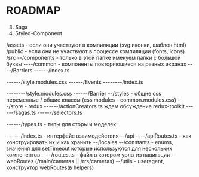 # ROADMAP
3. Saga
5. Styled-Component

/assets - если они участвуют в компиляции (svg иконки, шаблон html)
/public - если они не участвуют в процессе компиляции (fonts, icons)
/src
--/components - только в этой папке именуем папки с большой буквы
----/common - компоненты повторяющиеся на разных экранах
----/Barriers
------/index.ts

------/style.modules.css
------/Events
--------/index.ts

--------/style.modules.css
------/Barrier
--/styles - общие css переменные / общие классы (css modules - common.modules.css)
--/store - redux
------/actionCreators.ts ждем обсуждение redux-toolkit
------/sagas.ts
------/selectors.ts

------/types.ts - типы для сторы и моделек

------/index.ts - интерфейс взаимодействия
--/api
----/apiRoutes.ts - как конструировать их и как хранить
--/locales
--/constants - enums, значения для setTimeout которые используются для нескольких компонентов
----/routes.ts - файл в котором урлы из навигации - webRoutes (/main/cameras || /rrs/cameras)
--/utils - useragent, конструктор webRoutes(в helpers)
